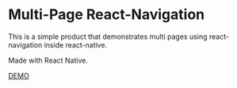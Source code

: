 # Multi-Page React-Navigation

This is a simple product that demonstrates multi pages using react-navigation inside react-native. 

Made with React Native.

[DEMO](https://snack.expo.io/@haseebahmed/lab-8)
